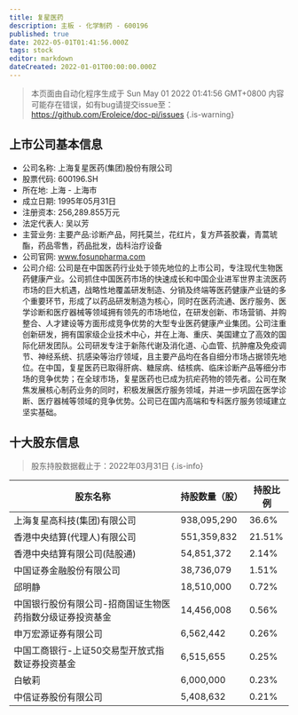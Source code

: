 ```yaml
---
title: 复星医药
description: 主板 - 化学制药 - 600196
published: true
date: 2022-05-01T01:41:56.000Z
tags: stock
editor: markdown
dateCreated: 2022-01-01T00:00:00.000Z
---
```


> 本页面由自动化程序生成于 Sun May 01 2022 01:41:56 GMT+0800
> 内容可能存在错误，如有bug请提交issue至：https://github.com/Eroleice/doc-pi/issues
{.is-warning}

## 上市公司基本信息
- 公司名称: 上海复星医药(集团)股份有限公司
- 股票代码: 600196.SH
- 所在地: 上海 - 上海市
- 成立日期: 1995年05月31日
- 注册资本: 256,289.855万元
- 法定代表人: 吴以芳
- 主营业务: 主要产品:诊断产品，阿托莫兰，花红片，复方芦荟胶囊，青蒿琥酯，药品零售，药品批发，齿科治疗设备
- 公司官网: www.fosunpharma.com
- 公司介绍: 公司是在中国医药行业处于领先地位的上市公司，专注现代生物医药健康产业。公司抓住中国医药市场的快速成长和中国企业进军世界主流医药市场的巨大机遇，战略性地覆盖研发制造、分销及终端等医药健康产业链的多个重要环节，形成了以药品研发制造为核心，同时在医药流通、医疗服务、医学诊断和医疗器械等领域拥有领先的市场地位，在研发创新、市场营销、并购整合、人才建设等方面形成竞争优势的大型专业医药健康产业集团。公司注重创新研发，拥有国家级企业技术中心，并在上海、重庆、美国建立了高效的国际化研发团队。公司研发专注于新陈代谢及消化道、心血管、抗肿瘤及免疫调节、神经系统、抗感染等治疗领域，且主要产品均在各自细分市场占据领先地位。在中国，复星医药已取得肝病、糖尿病、结核病、临床诊断产品等细分市场的竞争优势；在全球市场，复星医药也已成为抗疟药物的领先者。公司在聚焦发展核心制药业务的同时，积极发展医疗服务领域，并进一步巩固在医学诊断、医疗器械等领域的竞争优势。公司已在国内高端和专科医疗服务领域建立坚实基础。


## 十大股东信息
> 股东持股数据截止于：2022年03月31日
{.is-info}

| 股东名称 | 持股数量（股） | 持股比例 |
| --- | --- | --- |
| 上海复星高科技(集团)有限公司 | 938,095,290 | 36.6% |
| 香港中央结算(代理人)有限公司 | 551,359,832 | 21.51% |
| 香港中央结算有限公司(陆股通) | 54,851,372 | 2.14% |
| 中国证券金融股份有限公司 | 38,736,079 | 1.51% |
| 邱明静 | 18,510,000 | 0.72% |
| 中国银行股份有限公司-招商国证生物医药指数分级证券投资基金 | 14,456,008 | 0.56% |
| 申万宏源证券有限公司 | 6,562,442 | 0.26% |
| 中国工商银行-上证50交易型开放式指数证券投资基金 | 6,515,655 | 0.25% |
| 白敏莉 | 6,000,000 | 0.23% |
| 中信证券股份有限公司 | 5,408,632 | 0.21% |





